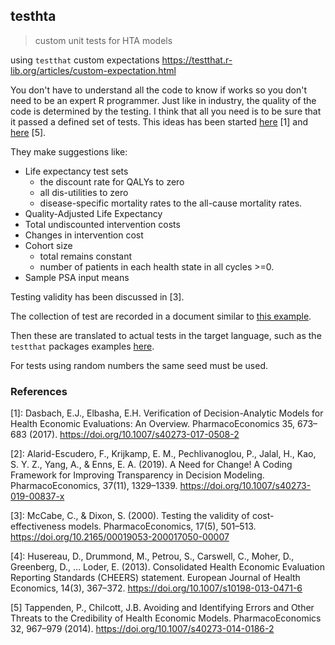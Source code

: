 ## testhta
> custom unit tests for HTA models

using `testthat` custom expectations
https://testthat.r-lib.org/articles/custom-expectation.html

You don't have to understand all the code to know if works so you don't need to be an expert R programmer. Just like in industry, the quality of the code is determined by the testing. I think that all you need is to be sure that it passed a defined set of tests. This ideas has been started [here](https://link.springer.com/article/10.1007/s40273-017-0508-2?shared-article-renderer) [1] and [here](https://link.springer.com/article/10.1007/s40273-014-0186-2) [5].

They make suggestions like:

* Life expectancy test sets
  * the discount rate for QALYs to zero 
  * all dis-utilities to zero 
  * disease-specific mortality rates to the all-cause mortality rates.  
* Quality-Adjusted Life Expectancy  
* Total undiscounted intervention costs 
* Changes in intervention cost   
* Cohort size
  * total remains constant
  * number of patients in each health state in all cycles >=0.
* Sample PSA input means 

Testing validity has been discussed in [3].

The collection of test are recorded in a document similar to [this example](https://github.com/StatisticsHealthEconomics/HTAinRmanifesto/blob/main/test_case_example/test_case_example.csv).

Then these are translated to actual tests in the target language, such as the `testthat` packages examples [here](https://github.com/StatisticsHealthEconomics/HTAinRmanifesto/blob/main/test_case_example/testthat_example.R).

For tests using random numbers the same seed must be used.

### References

[1]: Dasbach, E.J., Elbasha, E.H. Verification of Decision-Analytic Models for Health Economic Evaluations: An Overview. PharmacoEconomics 35, 673–683 (2017). https://doi.org/10.1007/s40273-017-0508-2

[2]: Alarid-Escudero, F., Krijkamp, E. M., Pechlivanoglou, P., Jalal, H., Kao, S. Y. Z., Yang, A., & Enns, E. A. (2019). A Need for Change! A Coding Framework for Improving Transparency in Decision Modeling. PharmacoEconomics, 37(11), 1329–1339. https://doi.org/10.1007/s40273-019-00837-x

[3]: McCabe, C., & Dixon, S. (2000). Testing the validity of cost-effectiveness models. PharmacoEconomics, 17(5), 501–513. https://doi.org/10.2165/00019053-200017050-00007

[4]: Husereau, D., Drummond, M., Petrou, S., Carswell, C., Moher, D., Greenberg, D., … Loder, E. (2013). Consolidated Health Economic Evaluation Reporting Standards (CHEERS) statement. European Journal of Health Economics, 14(3), 367–372. https://doi.org/10.1007/s10198-013-0471-6

[5] Tappenden, P., Chilcott, J.B. Avoiding and Identifying Errors and Other Threats to the Credibility of Health Economic Models. PharmacoEconomics 32, 967–979 (2014). https://doi.org/10.1007/s40273-014-0186-2

